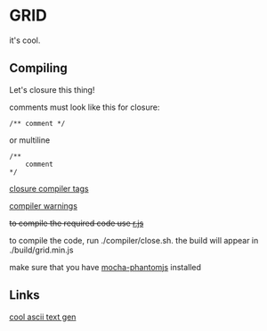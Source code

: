 # GRID
it's cool. 

## Compiling

Let's closure this thing!

comments must look like this for closure:
```
/** comment */
```
or multiline
```
/**
	comment
*/
```

[closure compiler tags](https://developers.google.com/closure/compiler/docs/js-for-compiler#tags)

[compiler warnings](https://code.google.com/p/closure-compiler/wiki/Warnings)

~~to compile the required code use [r.js](https://github.com/jrburke/r.js)~~

to compile the code, run ./compiler/close.sh. the build will appear in ./build/grid.min.js

make sure that you have [mocha-phantomjs](http://metaskills.net/mocha-phantomjs/) installed

## Links

[cool ascii text gen](http://patorjk.com/software/taag/#p=display&f=Modular&t=GRID)
